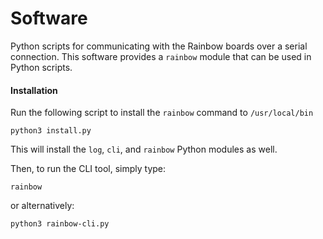# Software

Python scripts for communicating with the Rainbow boards over a serial connection.
This software provides a `rainbow` module that can be used in Python scripts.

#### Installation

Run the following script to install the `rainbow` command to `/usr/local/bin`
```
python3 install.py
```

This will install the `log`, `cli`, and `rainbow` Python modules as well.

Then, to run the CLI tool, simply type:
```
rainbow
```
or alternatively:
```
python3 rainbow-cli.py
```
